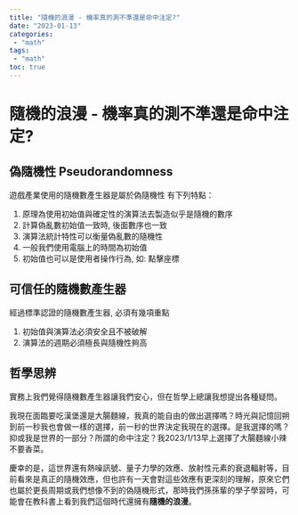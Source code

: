 ```yaml
---
title: "隨機的浪漫 - 機率真的測不準還是命中注定?"
date: "2023-01-13"
categories:
 - "math"
tags:
 - "math"
toc: true
---
```


# 隨機的浪漫 - 機率真的測不準還是命中注定?

## 偽隨機性 Pseudorandomness
遊戲產業使用的隨機數產生器是屬於偽隨機性
有下列特點：
1. 原理為使用初始值與確定性的演算法去製造似乎是隨機的數序
2. 計算偽亂數初始值一致時, 後面數序也一致
3. 演算法統計特性可以衡量偽亂數的隨機性
4. 一般我們使用電腦上的時間為初始值
5. 初始值也可以是使用者操作行為, 如: 點擊座標

<!--more-->

## 可信任的隨機數產生器
經過標準認證的隨機數產生器, 必須有幾項重點
1. 初始值與演算法必須安全且不被破解
2. 演算法的週期必須極長與隨機性夠高

## 哲學思辨

實務上我們覺得隨機數產生器讓我們安心，但在哲學上總讓我想提出各種疑問。

我現在面臨要吃漢堡還是大腸麵線，我真的能自由的做出選擇嗎？時光與記憶回朔到前一秒我也會做一樣的選擇，前一秒的世界決定我現在的選擇。是我選擇的嗎？抑或我是世界的一部分？所謂的命中注定？我2023/1/13早上選擇了大腸麵線小辣不要香菜。

慶幸的是，這世界還有熱噪訊號、量子力學的效應、放射性元素的衰退輻射等，目前看來是真正的隨機效應，但也許有一天會對這些效應有更深刻的理解，原來它們也屬於更長周期或我們想像不到的偽隨機形式，那時我們孫孫輩的學子學習時，可能會在教科書上看到我們這個時代還擁有**隨機的浪漫**。